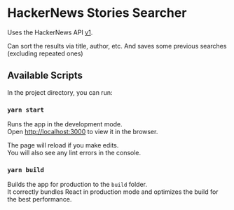 # HackerNews Stories Searcher

Uses the HackerNews API [v1](https://hn.algolia.com/api). 

Can sort the results via title, author, etc. And saves some previous searches (excluding repeated ones)

## Available Scripts

In the project directory, you can run:

### `yarn start`

Runs the app in the development mode.\
Open [http://localhost:3000](http://localhost:3000) to view it in the browser.

The page will reload if you make edits.\
You will also see any lint errors in the console.
### `yarn build`

Builds the app for production to the `build` folder.\
It correctly bundles React in production mode and optimizes the build for the best performance.